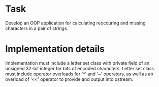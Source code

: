 # Task
Develop an OOP application for calculating reoccuring and missing characters in a pair of strings.

# Implementation details
Implementation must include a letter set class with private field of an unsigned 32-bit integer for bits of encoded
characters. Letter set class must include operator overloads for '^' and '~' operators, as well as an overload of '<<'
operator to provide and output into ostream.
